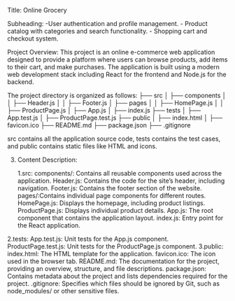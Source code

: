 Title: Online Grocery

Subheading: -User authentication and profile management. 
            - Product catalog with categories and search functionality. 
            - Shopping cart and checkout system.

Project Overview: This project is an online e-commerce web application designed to provide a platform where users can browse products, add items to their cart, and make purchases. The application is built using a modern web development stack including React for the frontend and Node.js for the backend.

The project directory is organized as follows: 
   ├── src
   │   ├── components
   │   │   ├── Header.js
   │   │   ├── Footer.js
   │   ├── pages
   │   │   ├── HomePage.js
   │   │   ├── ProductPage.js
   │   ├── App.js
   │   ├── index.js
   ├── tests
   │   ├── App.test.js
   │   ├── ProductPage.test.js
   ├── public
   │   ├── index.html
   │   ├── favicon.ico
   ├── README.md
   ├── package.json
   ├── .gitignore

src contains all the application source code, tests contains the test cases, and public contains static files like HTML and icons.

3) Content Description:

   1.src:
      components/: Contains all reusable components used across the application.
        Header.js: Contains the code for the site’s header, including navigation.
        Footer.js: Contains the footer section of the website.
      pages/:Contains individual page components for different routes.
        HomePage.js: Displays the homepage, including product listings.
        ProductPage.js: Displays individual product details.
   App.js: The root component that contains the application layout.
   index.js: Entry point for the React application.
   
 2.tests:
   App.test.js: Unit tests for the App.js component.
   ProductPage.test.js: Unit tests for the ProductPage.js component.
 3.public:
   index.html: The HTML template for the application.
   favicon.ico: The icon used in the browser tab.
   README.md:
     The documentation for the project, providing an overview, structure, and file descriptions.
  package.json:
     Contains metadata about the project and lists dependencies required for the project.
  .gitignore:
     Specifies which files should be ignored by Git, such as node_modules/ or other sensitive files.
